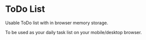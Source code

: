 # ToDo List

Usable ToDo list with in browser memory storage. 

To be used as your daily task list on your mobile/desktop browser. 

